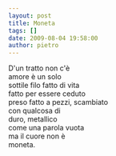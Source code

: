 ```yaml
---
layout: post
title: Moneta
tags: []
date: 2009-08-04 19:58:00
author: pietro
---
```

D'un tratto non c'è<br/>amore è un solo<br/>sottile filo fatto di vita<br/>fatto per essere ceduto<br/>preso fatto a pezzi, scambiato<br/>con qualcosa di<br/>duro, metallico<br/>come una parola vuota<br/>ma il cuore non è<br/>moneta.
